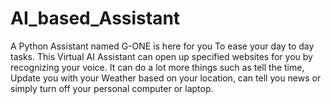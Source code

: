 # AI_based_Assistant
A Python Assistant named G-ONE is here for you To ease your day to day tasks.
This Virtual AI Assistant can open up specified websites for you by recognizing your voice.
It can do a lot more things such as tell the time, Update you with your Weather based on your location, can tell you news or simply turn off your personal computer or laptop.
